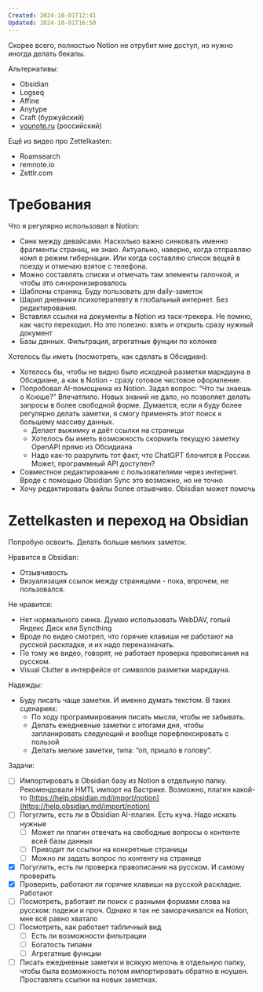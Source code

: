 ```yaml
---
Created: 2024-10-01T12:41
Updated: 2024-10-01T16:50
---
```

Скорее всего, полностью Notion не отрубит мне доступ, но нужно иногда делать бекапы.

Альтернативы:

- Obsidian
- Logseq
- Affine
- Anytype
- Craft (буржуйский)
- [younote.ru](http://younote.ru) (российский)

Ещё из видео про Zettelkasten:

- Roamsearch
- remnote.io
- Zettlr.com

# Требования

Что я регулярно использовал в Notion:

- Синк между девайсами. Насколько важно синковать именно фрагменты страниц, не знаю. Актуально, наверно, когда отправляю комп в режим гибернации. Или когда составляю список вещей в поезду и отмечаю взятое с телефона.
- Можно составлять списки и отмечать там элементы галочкой, и чтобы это синхронизировалось
- Шаблоны страниц. Буду пользовать для daily-заметок
- Шарил дневники психотерапевту в глобальный интернет. Без редактирования.
- Вставлял ссылки на документы в Notion из таск-трекера. Не помню, как часто переходил. Но это полезно: взять и открыть сразу нужный документ
- Базы данных. Фильтрация, агрегатные фунции по колонке

Хотелось бы иметь (посмотреть, как сделать в Обсидиан):

- Хотелось бы, чтобы не видно было исходной разметки маркдауна в Обсидиане, а как в Notion - сразу готовое чистовое оформление.
- Попробовал AI-помощника из Notion. Задал вопрос: “Что ты знаешь о Ксюше?” Впечатлило. Новых знаний не дало, но позволяет делать запросы в более свободной форме. Думается, если я буду более регулярно делать заметки, я смогу применять этот поиск к большему массиву данных.
    - Делает выжимку и даёт ссылки на страницы
    - Хотелось бы иметь возможность скормить текущую заметку OpenAPI прямо из Обсидиана
    - Надо как-то разрулить тот факт, что ChatGPT блочится в России. Может, программный API доступен?
- Совместное редактирование с пользователями через интернет. Вроде с помощью Obsidian Sync это возможно, но не точно
- Хочу редактировать файлы более отзывчиво. Obisdian может помочь

# Zettelkasten и переход на Obsidian

Попробую освоить. Делать больше мелких заметок.

Нравится в Obsidian:
- Отзывчивость
- Визуализация ссылок между страницами - пока, впрочем, не пользовался.

Не нравится:
- Нет нормального синка. Думаю использовать WebDAV, голый Яндекс Диск или Syncthing
- Вроде по видео смотрел, что горячие клавиши не работают на русской раскладке, и их надо переназначать.
- По тому же видео, говорят, не работает проверка правописания на русском.
- Visual Clutter в интерфейсе от символов разметки маркдауна.

Надежды:
- Буду писать чаще заметки. И именно думать текстом. В таких сценариях:
    - По ходу программирования писать мысли, чтобы не забывать.
    - Делать ежедневные заметки с итогами дня, чтобы запланировать следующий и вообще порефлексировать с пользой
    - Делать мелкие заметки, типа: “оп, пришло в голову”.

Задачи:
- [ ] Импортировать в Obsidian базу из Notion в отдельную папку. Рекомендовали HMTL импорт на Вастрике. Возможно, плагин какой-то [https://help.obsidian.md/import/notion](https://help.obsidian.md/import/notion)
- [ ] Погуглить, есть ли в Obsidian AI-плагин. Есть куча. Надо искать нужные
    - [ ] Может ли плагин отвечать на свободные вопросы о контенте всей базы данных
    - [ ] Приводит ли ссылки на конкретные страницы
    - [ ] Можно ли задать вопрос по контенту на странице
- [x] Погуглить, есть ли проверка правописания на русском. И самому проверить
- [x] Проверить, работают ли горячие клавиши на русской раскладке. Работают
- [ ] Посмотреть, работает ли поиск с разными формами слова на русском: падежи и проч. Однако я так не заморачивался на Notion, мне всё равно хватало
- [ ] Посмотреть, как работает табличный вид
    - [ ] Есть ли возможности фильтрации
    - [ ] Богатость типами
    - [ ] Агрегатные функции
- [ ] Писать ежедневные заметки и всякую мелочь в отдельную папку, чтобы была возможность потом импортировать обратно в ноушен. Проставлять ссылки на новых заметках.